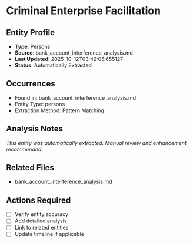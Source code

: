 # Criminal Enterprise Facilitation

## Entity Profile
- **Type**: Persons
- **Source**: bank_account_interference_analysis.md
- **Last Updated**: 2025-10-12T03:42:05.655127
- **Status**: Automatically Extracted

## Occurrences
- Found in: bank_account_interference_analysis.md
- Entity Type: persons
- Extraction Method: Pattern Matching

## Analysis Notes
*This entity was automatically extracted. Manual review and enhancement recommended.*

## Related Files
- bank_account_interference_analysis.md

## Actions Required
- [ ] Verify entity accuracy
- [ ] Add detailed analysis
- [ ] Link to related entities
- [ ] Update timeline if applicable
